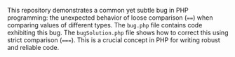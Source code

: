 This repository demonstrates a common yet subtle bug in PHP programming: the unexpected behavior of loose comparison (`==`) when comparing values of different types.  The `bug.php` file contains code exhibiting this bug. The `bugSolution.php` file shows how to correct this using strict comparison (`===`). This is a crucial concept in PHP for writing robust and reliable code.